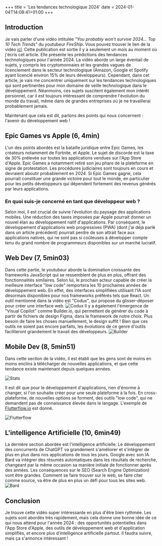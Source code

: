 +++
title = 'Les tendances technologique 2024'
date = 2024-01-04T14:08:41+01:00
+++
## Introduction
Je vais parler d'une vidéo intitulée *"You probably won’t survive 2024... Top 10 Tech Trends"* du youtubeur *FireShip*. Vous pouvez trouver le lien de la vidéo [ici](https://www.youtube.com/watch?v=vyQv563Y-fk). Cette publication est sortie il y a seulement un mois au moment où j'écris cet article. Elle présente les prédictions des tendances technologiques pour l'année 2024. La vidéo aborde un large éventail de sujets, y compris les cryptomonnaies et les grandes vagues de licenciement dans le secteur technologique (Amazon, Google et Spotify ayant licencié environ 15% de leurs développeurs). Cependant, dans cet article, je vais me concentrer uniquement sur les tendances technologiques qui sont pertinentes pour mon domaine de veille technologique dans le développement. Néanmoins, ces sujets suscitent également mon intérêt personnel, car il est toujours intéressant de comprendre l'évolution du monde du travail, même dans de grandes entreprises où je ne travaillerai probablement jamais.

Maintenant que cela est dit, parlons des points qui nous concernent : l'avenir du développement web !

## Epic Games vs Apple (6, 4min)
L'un des points abordés est la bataille juridique entre Epic Games, les créateurs notamment de Fortnite, et Apple. Le sujet de discorde est la taxe de 30% prélevée sur toutes les applications vendues sur l'App Store d'Apple. Epic Games a notamment retiré son jeu phare de la plateforme en signe de protestation. Les procédures judiciaires sont toujours en cours et devraient aboutir probablement en 2024. Si Epic Games gagne, cela pourrait constituer une grande victoire pour tout le monde, en particulier pour les petits développeurs qui dépendent fortement des revenus générés par leurs applications.

### En quoi suis-je concerné en tant que développeur web ?
Selon moi, il est crucial de suivre l'évolution du paysage des applications mobiles. Une réduction des taxes imposées par Apple pourrait donner un nouvel élan au développement natif d'applications. Par conséquent, le développement d'applications web progressives (PWA) (dont j'ai déjà parlé dans un article précédent) pourrait perdre de son attrait face aux applications natives, qui ne sont pas si coûteuses à développer compte tenu du grand nombre de programmeurs disponibles sur un marché lucratif.

## Web Dev (7, 5min03)
Dans cette partie, le youtubeur aborde la domination croissante des frameworks JavaScript qui se ressemblent de plus en plus, offrant des fonctionnalités similaires. Selon lui, le prochain acteur capable de créer la meilleure interface "low code" remportera les 10 prochaines années de développement web. En effet, des interfaces simplifiées utilisant l'IA sont désormais disponibles pour nos frameworks préférés tels que React. Un outil mentionné dans la vidéo est "Codux", qui propose du glisser-déposer pour créer une interface web.
![Codux](https://lchollet.github.io/lchollet/images/react.png)
Il y a également l'émergence de "Visual Copilot" comme Builder.io, qui permettent de générer du code à partir de fichiers de design Figma, dans le framework de notre choix. Plus besoin de faire les choses manuellement, le design suffit ! Bien que ces outils ne soient pas encore parfaits, les évolutions de ce genre d'outils faciliteront grandement le travail des développeurs.
![Builder](https://lchollet.github.io/lchollet/images/builder.png)

## Mobile Dev (8, 5min51)
Dans cette section de la vidéo, il est établi que les gens sont de moins en moins enclins à télécharger de nouvelles applications, et que cette tendance existe maintenant depuis quelques années.

![Stats](https://lchollet.github.io/lchollet/images/stats.png)

Il est dit que pour le développement d'applications, rien d'énorme à changer, si l'on souhaite créer pour une seule plateforme à la fois. En cross-plateforme, de nouvelles options se forment, des outils "low code", qui ne demandent pas de connaissance élevée dans le langage. L'exemple de [Flutterflow.io](https://flutterflow.io/) est donné.

![Flutterflow](https://lchollet.github.io/lchollet/images/flutter.png)

## L'intelligence Artificielle (10, 6min49)
La dernière section abordée est l'intelligence artificielle. Le développement des concurrents de ChatGPT va grandement s'améliorer et s'intégrer de plus en plus dans nos applications de tous les jours. Google avec son IA Bard va intégrer des résumés automatiques dans les résultats de recherche, changeant par la même occasion sa manière initiale de fonctionner après des années. Les conséquences sur le SEO (Search Engine Optimization) vont être grandes. Comment se faire trouver sur le web, se faire citer comme source, va être de plus en plus un défi pour tous les sites web.
![Bard](https://lchollet.github.io/lchollet/images/bard.png)

## Conclusion
Je trouve cette vidéo super intéressante en plus d'être bien rythmée. Les sujets sont abordés très rapidement, mais cela donne une bonne idée de ce qui nous attend pour l'année 2024 : des opportunités potentielles dans l'App Store d'Apple, des outils de développement web et d'application simplifiés, et encore plus d'intelligence artificielle partout. Il faudra suivre, mais ça s'annonce intéressant !

